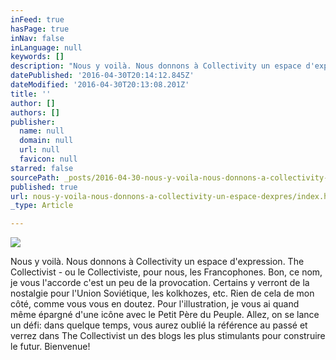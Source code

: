 ```yaml
---
inFeed: true
hasPage: true
inNav: false
inLanguage: null
keywords: []
description: "Nous y voilà. Nous donnons à Collectivity un espace d'expression. The Collectivist - ou le Collectiviste, pour nous, les Francophones. Bon, ce nom, je vous l'accorde c'est un peu de la provocation. Certains y verront de la nostalgie pour l'Union Soviétique, les kolkhozes, etc. Rien de cela de mon côté, comme vous vous en doutez. Pour l'illustration, je vous ai quand même épargné d'une icône avec le Petit Père du Peuple. Allez, on se lance un défi: dans quelque temps, vous aurez oublié la référence au passé et verrez dans The Collectivist un des blogs les plus stimulants pour construire le futur. Bienvenue! "
datePublished: '2016-04-30T20:14:12.845Z'
dateModified: '2016-04-30T20:13:08.201Z'
title: ''
author: []
authors: []
publisher:
  name: null
  domain: null
  url: null
  favicon: null
starred: false
sourcePath: _posts/2016-04-30-nous-y-voila-nous-donnons-a-collectivity-un-espace-dexpres.md
published: true
url: nous-y-voila-nous-donnons-a-collectivity-un-espace-dexpres/index.html
_type: Article

---
```

![](https://the-grid-user-content.s3-us-west-2.amazonaws.com/0f3e9010-fa93-453d-bf22-9cbb90cf536d.jpg)

Nous y voilà. Nous donnons à Collectivity un espace d'expression. The Collectivist - ou le Collectiviste, pour nous, les Francophones. Bon, ce nom, je vous l'accorde c'est un peu de la provocation. Certains y verront de la nostalgie pour l'Union Soviétique, les kolkhozes, etc. Rien de cela de mon côté, comme vous vous en doutez. Pour l'illustration, je vous ai quand même épargné d'une icône avec le Petit Père du Peuple. Allez, on se lance un défi: dans quelque temps, vous aurez oublié la référence au passé et verrez dans The Collectivist un des blogs les plus stimulants pour construire le futur. Bienvenue!